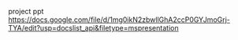 project ppt 
https://docs.google.com/file/d/1mg0ikN2zbwllGhA2ccP0GYJmoGrj-TYA/edit?usp=docslist_api&filetype=mspresentation
